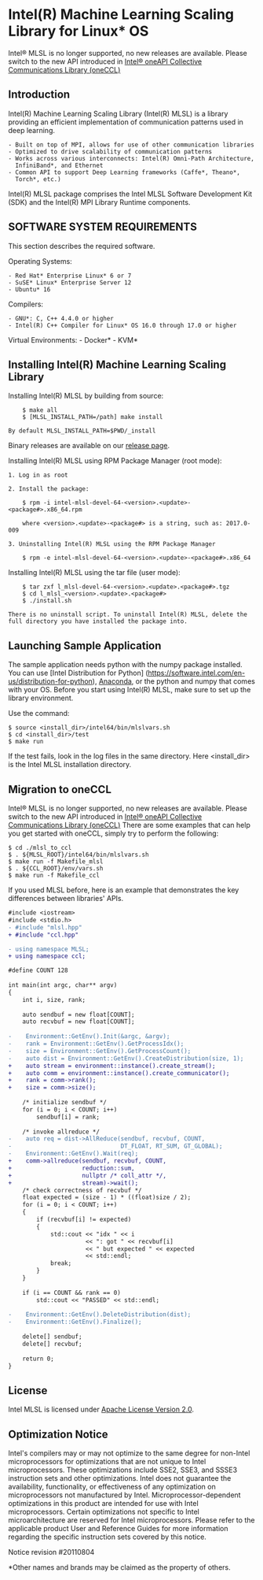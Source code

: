 # Intel(R) Machine Learning Scaling Library for Linux* OS
Intel® MLSL is no longer supported, no new releases are available. Please switch to the new API introduced in [Intel® oneAPI Collective Communications Library (oneCCL)](http://github.com/intel/oneccl)
## Introduction ##
Intel(R) Machine Learning Scaling Library (Intel(R) MLSL) is a library providing
an efficient implementation of communication patterns used in deep learning.

    - Built on top of MPI, allows for use of other communication libraries
    - Optimized to drive scalability of communication patterns
    - Works across various interconnects: Intel(R) Omni-Path Architecture,
      InfiniBand*, and Ethernet
    - Common API to support Deep Learning frameworks (Caffe*, Theano*,
      Torch*, etc.)

Intel(R) MLSL package comprises the Intel MLSL Software Development Kit (SDK)
and the Intel(R) MPI Library Runtime components.
## SOFTWARE SYSTEM REQUIREMENTS ##
This section describes the required software.

Operating Systems:

    - Red Hat* Enterprise Linux* 6 or 7
    - SuSE* Linux* Enterprise Server 12
    - Ubuntu* 16

Compilers:

    - GNU*: C, C++ 4.4.0 or higher
    - Intel(R) C++ Compiler for Linux* OS 16.0 through 17.0 or higher

Virtual Environments:
    - Docker*
    - KVM*
## Installing Intel(R) Machine Learning Scaling Library ##
Installing Intel(R) MLSL by building from source:

        $ make all
        $ [MLSL_INSTALL_PATH=/path] make install

    By default MLSL_INSTALL_PATH=$PWD/_install

Binary releases are available on our [release page](https://github.com/intel/MLSL/releases).

Installing Intel(R) MLSL using RPM Package Manager (root mode):

    1. Log in as root

    2. Install the package:

        $ rpm -i intel-mlsl-devel-64-<version>.<update>-<package#>.x86_64.rpm

        where <version>.<update>-<package#> is a string, such as: 2017.0-009

    3. Uninstalling Intel(R) MLSL using the RPM Package Manager

        $ rpm -e intel-mlsl-devel-64-<version>.<update>-<package#>.x86_64

Installing Intel(R) MLSL using the tar file (user mode):

        $ tar zxf l_mlsl-devel-64-<version>.<update>.<package#>.tgz
        $ cd l_mlsl_<version>.<update>.<package#>
        $ ./install.sh

    There is no uninstall script. To uninstall Intel(R) MLSL, delete the
    full directory you have installed the package into.

## Launching Sample Application ##

The sample application needs python with the numpy package installed.
You can use [Intel Distribution for Python]
(https://software.intel.com/en-us/distribution-for-python),
[Anaconda](https://conda.io/docs/user-guide/install/download.html),
or the python and numpy that comes with your OS.
Before you start using Intel(R) MLSL, make sure to set up the library environment.

Use the command:

    $ source <install_dir>/intel64/bin/mlslvars.sh
    $ cd <install_dir>/test
    $ make run

If the test fails, look in the log files in the same directory.
Here  <install_dir> is the Intel MLSL installation directory.

## Migration to oneCCL ##

Intel® MLSL is no longer supported, no new releases are available. Please switch to the new API introduced in [Intel® oneAPI Collective Communications Library (oneCCL)](http://github.com/intel/oneccl)
There are some examples that can help you get started with oneCCL, simply try to perform the following:

```
$ cd ./mlsl_to_ccl
$ . ${MLSL_ROOT}/intel64/bin/mlslvars.sh
$ make run -f Makefile_mlsl
$ . ${CCL_ROOT}/env/vars.sh
$ make run -f Makefile_ccl
```

If you used MLSL before, here is an example that demonstrates the key differences between libraries' APIs.

```diff
#include <iostream>
#include <stdio.h>
- #include "mlsl.hpp"
+ #include "ccl.hpp"

- using namespace MLSL;
+ using namespace ccl;

#define COUNT 128
 
int main(int argc, char** argv)
{
    int i, size, rank;
 
    auto sendbuf = new float[COUNT];
    auto recvbuf = new float[COUNT];
 
-    Environment::GetEnv().Init(&argc, &argv);
-    rank = Environment::GetEnv().GetProcessIdx();
-    size = Environment::GetEnv().GetProcessCount();     
-    auto dist = Environment::GetEnv().CreateDistribution(size, 1);
+    auto stream = environment::instance().create_stream();
+    auto comm = environment::instance().create_communicator();
+    rank = comm->rank();
+    size = comm->size();
 
    /* initialize sendbuf */
    for (i = 0; i < COUNT; i++)
        sendbuf[i] = rank;
 
    /* invoke allreduce */
-    auto req = dist->AllReduce(sendbuf, recvbuf, COUNT,                      
-                               DT_FLOAT, RT_SUM, GT_GLOBAL);
-    Environment::GetEnv().Wait(req);
+    comm->allreduce(sendbuf, recvbuf, COUNT,
+                    reduction::sum,
+                    nullptr /* coll_attr */,
+                    stream)->wait(); 
    /* check correctness of recvbuf */
    float expected = (size - 1) * ((float)size / 2);
    for (i = 0; i < COUNT; i++)
    {
        if (recvbuf[i] != expected)
        {
            std::cout << "idx " << i
                      << ": got " << recvbuf[i]
                      << " but expected " << expected
                      << std::endl;
            break;
        }
    }
 
    if (i == COUNT && rank == 0)
        std::cout << "PASSED" << std::endl;
 
-    Environment::GetEnv().DeleteDistribution(dist);
-    Environment::GetEnv().Finalize();
 
    delete[] sendbuf;
    delete[] recvbuf;
 
    return 0;
}
```


## License ##
Intel MLSL is licensed under [Apache License Version 2.0](https://github.com/01org/MLSL/blob/master/LICENSE).
## Optimization Notice ##
Intel's compilers may or may not optimize to the same degree for non-Intel
microprocessors for optimizations that are not unique to Intel microprocessors.
These optimizations include SSE2, SSE3, and SSSE3 instruction sets and other
optimizations. Intel does not guarantee the availability, functionality, or
effectiveness of any optimization on microprocessors not manufactured by Intel.
Microprocessor-dependent optimizations in this product are intended for use 
with Intel microprocessors. Certain optimizations not specific to Intel 
microarchitecture are reserved for Intel microprocessors. Please refer to the 
applicable product User and Reference Guides for more information regarding the
specific instruction sets covered by this notice.

Notice revision #20110804

*Other names and brands may be claimed as the property of others.

